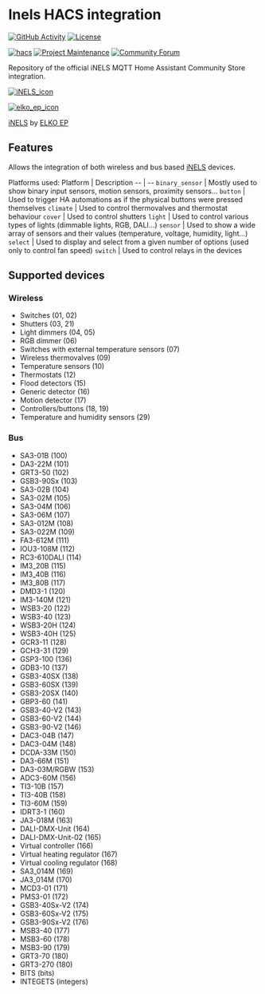 # Inels HACS integration

<!--[![GitHub Release][releases-shield]][releases]-->
[![GitHub Activity][commits-shield]][commits]
[![License][license-shield]](LICENSE)

[![hacs][hacsbadge]][hacs]
[![Project Maintenance][maintenance-shield]](http://github.com/ZeD4805)
[![Community Forum][forum-shield]][forum]

Repository of the official iNELS MQTT Home Assistant Community Store integration.

[![iNELS_icon][iNELS_icon]][iNELS]

[![elko_ep_icon][elko_ep_icon]][elko_ep]

[iNELS][iNELS] by [ELKO EP][elko_ep]

## Features
Allows the integration of both wireless and bus based [iNELS] devices.

Platforms used:
Platform | Description
-- | --
`binary_sensor` | Mostly used to show binary input sensors, motion sensors, proximity sensors...
`button` | Used to trigger HA automations as if the physical buttons were pressed themselves
`climate` | Used to control thermovalves and thermostat behaviour
`cover` | Used to control shutters
`light` | Used to control various types of lights (dimmable lights, RGB, DALI...)
`sensor` | Used to show a wide array of sensors and their values (temperature, voltage, humidity, light...)
`select` | Used to display and select from a given number of options (used only to control fan speed)
`switch` | Used to control relays in the devices

## Supported devices
### Wireless
- Switches (01, 02)
- Shutters (03, 21)
- Light dimmers (04, 05)
- RGB dimmer (06)
- Switches with external temperature sensors (07)
- Wireless thermovalves (09)
- Temperature sensors (10)
- Thermostats (12)
- Flood detectors (15)
- Generic detector (16)
- Motion detector (17)
- Controllers/buttons (18, 19)
- Temperature and humidity sensors (29)

### Bus

- SA3-01B (100)
- DA3-22M (101)
- GRT3-50 (102)
- GSB3-90Sx (103)
- SA3-02B (104)
- SA3-02M (105)
- SA3-04M (106)
- SA3-06M (107)
- SA3-012M (108)
- SA3-022M (109)
- FA3-612M (111)
- IOU3-108M (112)
- RC3-610DALI (114)
- IM3_20B (115)
- IM3_40B (116)
- IM3_80B (117)
- DMD3-1 (120)
- IM3-140M (121)
- WSB3-20 (122)
- WSB3-40 (123)
- WSB3-20H (124)
- WSB3-40H (125)
- GCR3-11 (128)
- GCH3-31 (129)
- GSP3-100 (136)
- GDB3-10 (137)
- GSB3-40SX (138)
- GSB3-60SX (139)
- GSB3-20SX (140)
- GBP3-60 (141)
- GSB3-40-V2 (143)
- GSB3-60-V2 (144)
- GSB3-90-V2 (146)
- DAC3-04B (147)
- DAC3-04M (148)
- DCDA-33M (150)
- DA3-66M (151)
- DA3-03M/RGBW (153)
- ADC3-60M (156)
- TI3-10B (157)
- TI3-40B (158)
- TI3-60M (159)
- IDRT3-1 (160)
- JA3-018M (163)
- DALI-DMX-Unit (164)
- DALI-DMX-Unit-02 (165)
- Virtual controller (166)
- Virtual heating regulator (167)
- Virtual cooling regulator (168)
- SA3_014M (169)
- JA3_014M (170)
- MCD3-01 (171)
- PMS3-01 (172)
- GSB3-40Sx-V2 (174)
- GSB3-60Sx-V2 (175)
- GSB3-90Sx-V2 (176)
- MSB3-40 (177)
- MSB3-60 (178)
- MSB3-90 (179)
- GRT3-70 (180)
- GRT3-270 (180)
- BITS (bits)
- INTEGETS (integers)

[iNELS_icon]: https://www.inels.com/media/img/logo.png
[iNELS]: https://www.inels.com/
[elko_ep_icon]: https://www.elkoep.com/media/img/logo.png
[elko_ep]: https://www.elkoep.com
[commits-shield]: https://img.shields.io/github/commit-activity/y/ZeD4805/inels-hacs-new.svg?style=for-the-badge
[commits]: https://github.com/ZeD4805/inels-hacs-new/commits/master
[hacs]: https://github.com/custom-components/hacs
[hacsbadge]: https://img.shields.io/badge/HACS-Custom-41BDF5.svg?style=for-the-badge
[forum-shield]: https://img.shields.io/badge/community-forum-brightgreen.svg?style=for-the-badge
[forum]: https://community.home-assistant.io/
[license-shield]: https://img.shields.io/github/license/ZeD4805/inels-hacs-new.svg?style=for-the-badge
[maintenance-shield]: https://img.shields.io/badge/maintainer-ZeD4805-blue.svg?style=for-the-badge
[releases-shield]: https://img.shields.io/github/release/ZeD4805/inels-hacs-new.svg?style=for-the-badge
[releases]: https://github.com/ZeD4805/inels-hacs-new/releases
